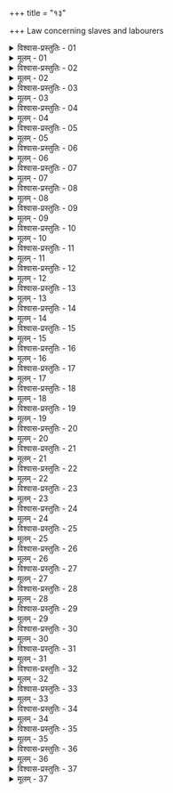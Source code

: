 +++
title = "१३"

+++
Law concerning slaves and labourers  

<details><summary>विश्वास-प्रस्तुतिः - 01</summary>

01 उदरदासवर्जं आर्यप्राणं अप्राप्तव्यवहारं शूद्रं विक्रयाधानं नयतः स्वजनस्य द्वादशपणो दण्डः, वैश्यं द्विगुणः, क्षत्रियं त्रिगुणः, ब्राह्मणं चतुर्गुणः
</details>

<details><summary>मूलम् - 01</summary>

01 उदरदासवर्जं आर्यप्राणं अप्राप्तव्यवहारं शूद्रं विक्रयाधानं नयतः स्वजनस्य द्वादशपणो दण्डः, वैश्यं द्विगुणः, क्षत्रियं त्रिगुणः, ब्राह्मणं चतुर्गुणः
</details>

<details><summary>विश्वास-प्रस्तुतिः - 02</summary>

02 परजनस्य पूर्वमध्यम उत्तमवधा दण्डाः, क्रेतृश्रोतॄणां च
</details>

<details><summary>मूलम् - 02</summary>

02 परजनस्य पूर्वमध्यम उत्तमवधा दण्डाः, क्रेतृश्रोतॄणां च
</details>

<details><summary>विश्वास-प्रस्तुतिः - 03</summary>

03 म्लेच्छानां अदोषः प्रजां विक्रेतुं आधातुं वा
</details>

<details><summary>मूलम् - 03</summary>

03 म्लेच्छानां अदोषः प्रजां विक्रेतुं आधातुं वा
</details>

<details><summary>विश्वास-प्रस्तुतिः - 04</summary>

04 न त्वेवार्यस्य दासभावः
</details>

<details><summary>मूलम् - 04</summary>

04 न त्वेवार्यस्य दासभावः
</details>

<details><summary>विश्वास-प्रस्तुतिः - 05</summary>

05 अथवाऽऽर्यं आधाय कुलबन्धन आर्याणां आपदि, निष्क्रयं चाधिगम्य बालं साहाय्यदातारं वा पूर्वं निष्क्रीणीरन्
</details>

<details><summary>मूलम् - 05</summary>

05 अथवाऽऽर्यं आधाय कुलबन्धन आर्याणां आपदि, निष्क्रयं चाधिगम्य बालं साहाय्यदातारं वा पूर्वं निष्क्रीणीरन्
</details>

<details><summary>विश्वास-प्रस्तुतिः - 06</summary>

06 सकृद्।आत्माधाता निष्पतितः सीदेत्, द्विरन्येनाहितकः, सकृद् उभौ परविषयाभिमुखौ
</details>

<details><summary>मूलम् - 06</summary>

06 सकृद्।आत्माधाता निष्पतितः सीदेत्, द्विरन्येनाहितकः, सकृद् उभौ परविषयाभिमुखौ
</details>

<details><summary>विश्वास-प्रस्तुतिः - 07</summary>

07 वित्तापहारिणो वा दासस्यार्यभावं अपहरतोऽर्धदण्डः
</details>

<details><summary>मूलम् - 07</summary>

07 वित्तापहारिणो वा दासस्यार्यभावं अपहरतोऽर्धदण्डः
</details>

<details><summary>विश्वास-प्रस्तुतिः - 08</summary>

08 निष्पतितप्रेतव्यसनिनां आधाता मूल्यं भजेत
</details>

<details><summary>मूलम् - 08</summary>

08 निष्पतितप्रेतव्यसनिनां आधाता मूल्यं भजेत
</details>

<details><summary>विश्वास-प्रस्तुतिः - 09</summary>

09 प्रेतविण्मूत्र उच्छिष्टग्राहणं आहितस्य नग्नस्नापनं दण्डप्रेषणं अतिक्रमणं च स्त्रीणां मूल्यनाशकरं, धात्रीपरिचारिकार्धसीतिक उपचारिकाणां च मोक्षकरम्
</details>

<details><summary>मूलम् - 09</summary>

09 प्रेतविण्मूत्र उच्छिष्टग्राहणं आहितस्य नग्नस्नापनं दण्डप्रेषणं अतिक्रमणं च स्त्रीणां मूल्यनाशकरं, धात्रीपरिचारिकार्धसीतिक उपचारिकाणां च मोक्षकरम्
</details>

<details><summary>विश्वास-प्रस्तुतिः - 10</summary>

10 सिद्धं उपचारकस्याभिप्रजातस्यापक्रमणम्
</details>

<details><summary>मूलम् - 10</summary>

10 सिद्धं उपचारकस्याभिप्रजातस्यापक्रमणम्
</details>

<details><summary>विश्वास-प्रस्तुतिः - 11</summary>

11 धात्रीं आहितिकां वाऽकामां स्ववशां गच्छतः पूर्वः साहसदण्डः, परवशां मध्यमः
</details>

<details><summary>मूलम् - 11</summary>

11 धात्रीं आहितिकां वाऽकामां स्ववशां गच्छतः पूर्वः साहसदण्डः, परवशां मध्यमः
</details>

<details><summary>विश्वास-प्रस्तुतिः - 12</summary>

12 कन्यां आहितिकां वा स्वयं अन्येन वा दुषयतो मूल्यनाशः शुल्कं तद्द्वुगुणश्च दण्डः
</details>

<details><summary>मूलम् - 12</summary>

12 कन्यां आहितिकां वा स्वयं अन्येन वा दुषयतो मूल्यनाशः शुल्कं तद्द्वुगुणश्च दण्डः
</details>

<details><summary>विश्वास-प्रस्तुतिः - 13</summary>

13 आत्मविक्रयिणः प्रजां आर्यां विद्यात्
</details>

<details><summary>मूलम् - 13</summary>

13 आत्मविक्रयिणः प्रजां आर्यां विद्यात्
</details>

<details><summary>विश्वास-प्रस्तुतिः - 14</summary>

14 आत्माधिगतं स्वामिकर्माविरुद्धं लभेत, पित्र्यं च दायम्
</details>

<details><summary>मूलम् - 14</summary>

14 आत्माधिगतं स्वामिकर्माविरुद्धं लभेत, पित्र्यं च दायम्
</details>

<details><summary>विश्वास-प्रस्तुतिः - 15</summary>

15 मूल्येन चार्यत्वं गच्छेत्
</details>

<details><summary>मूलम् - 15</summary>

15 मूल्येन चार्यत्वं गच्छेत्
</details>

<details><summary>विश्वास-प्रस्तुतिः - 16</summary>

16 तेन उदरदासाहितकौ व्याख्यातौ
</details>

<details><summary>मूलम् - 16</summary>

16 तेन उदरदासाहितकौ व्याख्यातौ
</details>

<details><summary>विश्वास-प्रस्तुतिः - 17</summary>

17 प्रक्षेपानुरूपश्चास्य निष्क्रयः
</details>

<details><summary>मूलम् - 17</summary>

17 प्रक्षेपानुरूपश्चास्य निष्क्रयः
</details>

<details><summary>विश्वास-प्रस्तुतिः - 18</summary>

18 दण्डप्रणीतः कर्मणा दण्डं उपनयेत्
</details>

<details><summary>मूलम् - 18</summary>

18 दण्डप्रणीतः कर्मणा दण्डं उपनयेत्
</details>

<details><summary>विश्वास-प्रस्तुतिः - 19</summary>

19 आर्यप्राणो ध्वजाहृतः कर्मकालानुरूपेण मूल्यार्धेन वा विमुच्येत
</details>

<details><summary>मूलम् - 19</summary>

19 आर्यप्राणो ध्वजाहृतः कर्मकालानुरूपेण मूल्यार्धेन वा विमुच्येत
</details>

<details><summary>विश्वास-प्रस्तुतिः - 20</summary>

20 गृहेजातदायागतलब्धक्रीतानां अन्यतमं दासं ऊनाष्टवर्षं विबन्धुं अकामं नीचे कर्मणि विदेशे दासीं वा सगर्भां अप्रतिविहितगर्भभर्मण्यां विक्रयाधानं नयतः पूर्वः साहसदण्डः, क्रेतृश्रोतॄणां च
</details>

<details><summary>मूलम् - 20</summary>

20 गृहेजातदायागतलब्धक्रीतानां अन्यतमं दासं ऊनाष्टवर्षं विबन्धुं अकामं नीचे कर्मणि विदेशे दासीं वा सगर्भां अप्रतिविहितगर्भभर्मण्यां विक्रयाधानं नयतः पूर्वः साहसदण्डः, क्रेतृश्रोतॄणां च
</details>

<details><summary>विश्वास-प्रस्तुतिः - 21</summary>

21 दासं अनुरूपेण निष्क्रयेणार्यं अकुर्वतो द्वादशपणो दण्डः, संरोधश्चाकरणात्
</details>

<details><summary>मूलम् - 21</summary>

21 दासं अनुरूपेण निष्क्रयेणार्यं अकुर्वतो द्वादशपणो दण्डः, संरोधश्चाकरणात्
</details>

<details><summary>विश्वास-प्रस्तुतिः - 22</summary>

22 दासद्रव्यस्य ज्ञातयो दायादाः, तेषां अभावे स्वामी
</details>

<details><summary>मूलम् - 22</summary>

22 दासद्रव्यस्य ज्ञातयो दायादाः, तेषां अभावे स्वामी
</details>

<details><summary>विश्वास-प्रस्तुतिः - 23</summary>

23 स्वामिनः स्वस्यां दास्यां जातं समातृकं अदासं विद्यात्
</details>

<details><summary>मूलम् - 23</summary>

23 स्वामिनः स्वस्यां दास्यां जातं समातृकं अदासं विद्यात्
</details>

<details><summary>विश्वास-प्रस्तुतिः - 24</summary>

24 गृह्या चेत् कुटुम्बार्थचिन्तनी माता भ्राता भगिनी चास्या अदासाः स्युः
</details>

<details><summary>मूलम् - 24</summary>

24 गृह्या चेत् कुटुम्बार्थचिन्तनी माता भ्राता भगिनी चास्या अदासाः स्युः
</details>

<details><summary>विश्वास-प्रस्तुतिः - 25</summary>

25 दासं दासीं वा निष्क्रीय पुनर्विक्रयाधानं नयतो द्वादशपणो दण्डः, अन्यत्र स्वयंवादिभ्यः इति दासकल्पः ।
</details>

<details><summary>मूलम् - 25</summary>

25 दासं दासीं वा निष्क्रीय पुनर्विक्रयाधानं नयतो द्वादशपणो दण्डः, अन्यत्र स्वयंवादिभ्यः इति दासकल्पः ।
</details>

<details><summary>विश्वास-प्रस्तुतिः - 26</summary>

26 कर्मकरस्य कर्मसम्बन्धं आसन्ना विद्युः
</details>

<details><summary>मूलम् - 26</summary>

26 कर्मकरस्य कर्मसम्बन्धं आसन्ना विद्युः
</details>

<details><summary>विश्वास-प्रस्तुतिः - 27</summary>

27 यथासम्भाषितं वेतनं लभेत, कर्मकालानुरूपं असम्भाषितवेतनः
</details>

<details><summary>मूलम् - 27</summary>

27 यथासम्भाषितं वेतनं लभेत, कर्मकालानुरूपं असम्भाषितवेतनः
</details>

<details><summary>विश्वास-प्रस्तुतिः - 28</summary>

28 कर्षकः सस्यानां गोपालकः सर्पिषां वैदेहकः पण्यानां आत्मना व्यवहृतानां दशभागं असम्भाषितवेतनो लभेत
</details>

<details><summary>मूलम् - 28</summary>

28 कर्षकः सस्यानां गोपालकः सर्पिषां वैदेहकः पण्यानां आत्मना व्यवहृतानां दशभागं असम्भाषितवेतनो लभेत
</details>

<details><summary>विश्वास-प्रस्तुतिः - 29</summary>

29 सम्भाषितवेतनः तु यथासम्भाषितम्
</details>

<details><summary>मूलम् - 29</summary>

29 सम्भाषितवेतनः तु यथासम्भाषितम्
</details>

<details><summary>विश्वास-प्रस्तुतिः - 30</summary>

30 कारुशिल्पिकुशीलवचिकित्सकवाग्जीवनपरिचारकादिराशाकारिकवर्गः तु यथाऽन्यः तद्विधः कुर्याद् यथा वा कुशलाः कल्पयेयुः तथा वेतनं लभेत
</details>

<details><summary>मूलम् - 30</summary>

30 कारुशिल्पिकुशीलवचिकित्सकवाग्जीवनपरिचारकादिराशाकारिकवर्गः तु यथाऽन्यः तद्विधः कुर्याद् यथा वा कुशलाः कल्पयेयुः तथा वेतनं लभेत
</details>

<details><summary>विश्वास-प्रस्तुतिः - 31</summary>

31 साक्षिप्रत्ययं एव स्यात्
</details>

<details><summary>मूलम् - 31</summary>

31 साक्षिप्रत्ययं एव स्यात्
</details>

<details><summary>विश्वास-प्रस्तुतिः - 32</summary>

32 साक्षिणां अभावे यतः कर्म ततोऽनुयुञ्जीत
</details>

<details><summary>मूलम् - 32</summary>

32 साक्षिणां अभावे यतः कर्म ततोऽनुयुञ्जीत
</details>

<details><summary>विश्वास-प्रस्तुतिः - 33</summary>

33 वेतनादाने दशबन्धो दण्डः, षट्पणो वा
</details>

<details><summary>मूलम् - 33</summary>

33 वेतनादाने दशबन्धो दण्डः, षट्पणो वा
</details>

<details><summary>विश्वास-प्रस्तुतिः - 34</summary>

34 अपव्ययमाने द्वादशपणो दण्डः, पञ्चबन्धो वा
</details>

<details><summary>मूलम् - 34</summary>

34 अपव्ययमाने द्वादशपणो दण्डः, पञ्चबन्धो वा
</details>

<details><summary>विश्वास-प्रस्तुतिः - 35</summary>

35 नदीवेगज्वालास्तेनव्याल उपरुद्धः सर्वस्वपुत्रदारात्मदानेनार्तः त्रातारं आहूय निष्तीर्णः कुशलप्रदिष्टं वेतनं दद्यात्
</details>

<details><summary>मूलम् - 35</summary>

35 नदीवेगज्वालास्तेनव्याल उपरुद्धः सर्वस्वपुत्रदारात्मदानेनार्तः त्रातारं आहूय निष्तीर्णः कुशलप्रदिष्टं वेतनं दद्यात्
</details>

<details><summary>विश्वास-प्रस्तुतिः - 36</summary>

36 तेन सर्वत्रार्तदानानुशया व्याख्याताः
</details>

<details><summary>मूलम् - 36</summary>

36 तेन सर्वत्रार्तदानानुशया व्याख्याताः
</details>

<details><summary>विश्वास-प्रस्तुतिः - 37</summary>

37ab लभेत पुंश्चली भोगं सङ्गमस्य उपलिङ्गनात् ।  
37chd अतियाच्ना तु जीयेत दौर्मत्याविनयेन वा  (इति)
</details>

<details><summary>मूलम् - 37</summary>

37ab लभेत पुंश्चली भोगं सङ्गमस्य उपलिङ्गनात् ।  
37chd अतियाच्ना तु जीयेत दौर्मत्याविनयेन वा  (इति)
</details>
